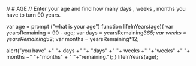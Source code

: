 // # AGE
// Enter your age and find how many days , weeks , months you have to turn 90 years.

var age = prompt ("what is your age")
function lifeInYears(age){
   var yearsRemaining = 90 - age;
   var days = yearsRemaining*365;
   var weeks = yearsRemaining*52;
   var months = yearsRemaining*12;
   
   alert("you have" +" "+ days +" "+ "days" +" "+ weeks +" "+"weeks" +" "+ months +" "+"months" + " "+"remaining.");
}
lifeInYears(age);
